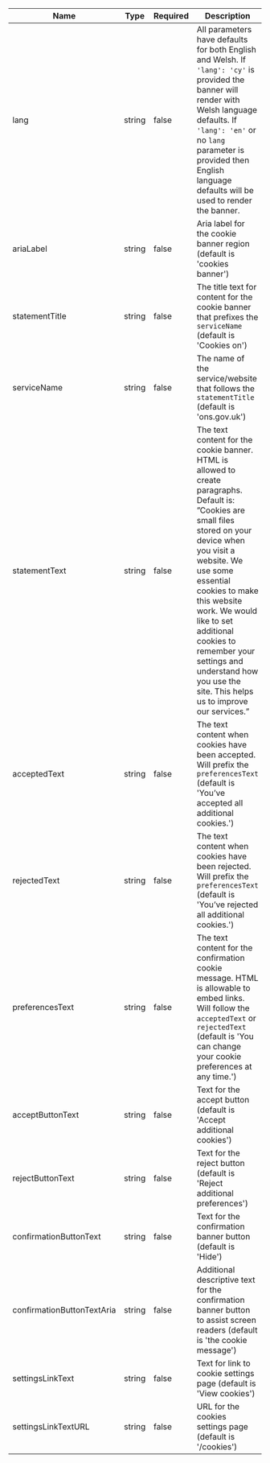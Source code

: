 | Name                       | Type   | Required | Description                                                                                                                                                                                                                                                                                                                                                                |
| -------------------------- | ------ | -------- | -------------------------------------------------------------------------------------------------------------------------------------------------------------------------------------------------------------------------------------------------------------------------------------------------------------------------------------------------------------------------- |
| lang                       | string | false    | All parameters have defaults for both English and Welsh. If `'lang': 'cy'` is provided the banner will render with Welsh language defaults. If `'lang': 'en'` or no `lang` parameter is provided then English language defaults will be used to render the banner.                                                                                                         |
| ariaLabel                  | string | false    | Aria label for the cookie banner region (default is 'cookies banner')                                                                                                                                                                                                                                                                                                      |
| statementTitle             | string | false    | The title text for content for the cookie banner that prefixes the `serviceName` (default is 'Cookies on')                                                                                                                                                                                                                                                                 |
| serviceName                | string | false    | The name of the service/website that follows the `statementTitle` (default is 'ons.gov.uk')                                                                                                                                                                                                                                                                                |
| statementText              | string | false    | The text content for the cookie banner. HTML is allowed to create paragraphs. Default is: ”Cookies are small files stored on your device when you visit a website. We use some essential cookies to make this website work. We would like to set additional cookies to remember your settings and understand how you use the site. This helps us to improve our services.” |
| acceptedText               | string | false    | The text content when cookies have been accepted. Will prefix the `preferencesText` (default is 'You’ve accepted all additional cookies.')                                                                                                                                                                                                                                 |
| rejectedText               | string | false    | The text content when cookies have been rejected. Will prefix the `preferencesText` (default is 'You’ve rejected all additional cookies.')                                                                                                                                                                                                                                 |
| preferencesText            | string | false    | The text content for the confirmation cookie message. HTML is allowable to embed links. Will follow the `acceptedText` or `rejectedText` (default is 'You can change your cookie preferences at any time.')                                                                                                                                                                |
| acceptButtonText           | string | false    | Text for the accept button (default is 'Accept additional cookies')                                                                                                                                                                                                                                                                                                        |
| rejectButtonText           | string | false    | Text for the reject button (default is 'Reject additional preferences')                                                                                                                                                                                                                                                                                                    |
| confirmationButtonText     | string | false    | Text for the confirmation banner button (default is 'Hide')                                                                                                                                                                                                                                                                                                                |
| confirmationButtonTextAria | string | false    | Additional descriptive text for the confirmation banner button to assist screen readers (default is 'the cookie message')                                                                                                                                                                                                                                                  |
| settingsLinkText           | string | false    | Text for link to cookie settings page (default is 'View cookies')                                                                                                                                                                                                                                                                                                          |
| settingsLinkTextURL        | string | false    | URL for the cookies settings page (default is '/cookies')                                                                                                                                                                                                                                                                                                                  |
